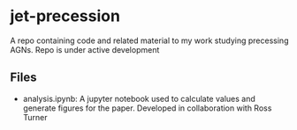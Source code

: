 # jet-precession
A repo containing code and related material to my work studying precessing AGNs. Repo is under active development 

## Files 
- analysis.ipynb: A jupyter notebook used to calculate values and generate figures for the paper. Developed in collaboration with Ross Turner